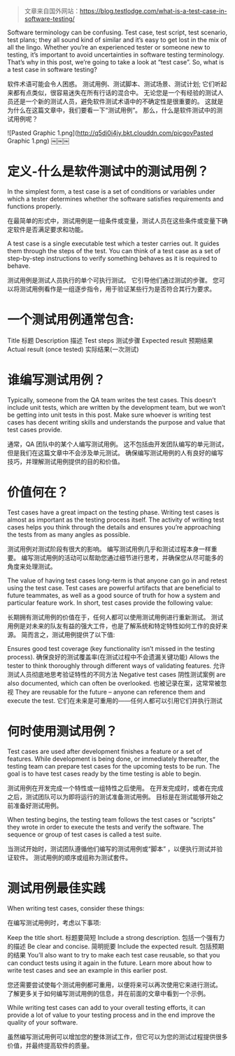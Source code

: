 > 文章来自国外网站：https://blog.testlodge.com/what-is-a-test-case-in-software-testing/


Software terminology can be confusing. Test case, test script, test scenario, test plans; they all sound kind of similar and it’s easy to get lost in the mix of all the lingo. Whether you’re an experienced tester or someone new to testing, it’s important to avoid uncertainties in software testing terminology. That’s why in this post, we’re going to take a look at “test case”. So, what is a test case in software testing?

软件术语可能会令人困惑。 测试用例、测试脚本、测试场景、测试计划; 它们听起来都有点类似，很容易迷失在所有行话的混合中。 无论您是一个有经验的测试人员还是一个新的测试人员，避免软件测试术语中的不确定性是很重要的。 这就是为什么在这篇文章中，我们要看一下“测试用例”。 那么，什么是软件测试中的测试用例呢？


![Pasted Graphic 1.png](http://q5di0i4jy.bkt.clouddn.com/picgovPasted Graphic 1.png)
￼￼￼

# 定义-什么是软件测试中的测试用例？
In the simplest form, a test case is a set of conditions or variables under which a tester determines whether the software satisfies requirements and functions properly.

在最简单的形式中，测试用例是一组条件或变量，测试人员在这些条件或变量下确定软件是否满足要求和功能。

A test case is a single executable test which a tester carries out. It guides them through the steps of the test. You can think of a test case as a set of step-by-step instructions to verify something behaves as it is required to behave.

测试用例是测试人员执行的单个可执行测试。 它引导他们通过测试的步骤。 您可以将测试用例看作是一组逐步指令，用于验证某些行为是否符合其行为要求。


# 一个测试用例通常包含:
Title 标题
Description 描述
Test steps 测试步骤
Expected result 预期结果
Actual result (once tested) 实际结果(一次测试)

# 谁编写测试用例？
Typically, someone from the QA team writes the test cases. This doesn’t include unit tests, which are written by the development team, but we won’t be getting into unit tests in this post. Make sure whoever is writing test cases has decent writing skills and understands the purpose and value that test cases provide.

通常，QA 团队中的某个人编写测试用例。 这不包括由开发团队编写的单元测试，但是我们在这篇文章中不会涉及单元测试。 确保编写测试用例的人有良好的编写技巧，并理解测试用例提供的目的和价值。


# 价值何在？
Test cases have a great impact on the testing phase. Writing test cases is almost as important as the testing process itself. The activity of writing test cases helps you think through the details and ensures you’re approaching the tests from as many angles as possible.

测试用例对测试阶段有很大的影响。 编写测试用例几乎和测试过程本身一样重要。 编写测试用例的活动可以帮助您通过细节进行思考，并确保您从尽可能多的角度来处理测试。

The value of having test cases long-term is that anyone can go in and retest using the test case. Test cases are powerful artifacts that are beneficial to future teammates, as well as a good source of truth for how a system and particular feature work. In short, test cases provide the following value:

长期拥有测试用例的价值在于，任何人都可以使用测试用例进行重新测试。 测试用例是对未来的队友有益的强大工件，也是了解系统和特定特性如何工作的良好来源。 简而言之，测试用例提供了以下值:

Ensures good test coverage (key functionality isn’t missed in the testing process). 确保良好的测试覆盖率(在测试过程中不会遗漏关键功能)
Allows the tester to think thoroughly through different ways of validating features. 允许测试人员彻底地思考验证特性的不同方法
Negative test cases 阴性测试案例 are also documented, which can often be overlooked. 也被记录在案，这常常被忽视
They are reusable for the future – anyone can reference them and execute the test. 它们在未来是可重用的——任何人都可以引用它们并执行测试

# 何时使用测试用例？
Test cases are used after development finishes a feature or a set of features. While development is being done, or immediately thereafter, the testing team can prepare test cases for the upcoming tests to be run. The goal is to have test cases ready by the time testing is able to begin.

测试用例在开发完成一个特性或一组特性之后使用。 在开发完成时，或者在完成之后，测试团队可以为即将运行的测试准备测试用例。 目标是在测试能够开始之前准备好测试用例。

When testing begins, the testing team follows the test cases or “scripts” they wrote in order to execute the tests and verify the software. The sequence or group of test cases is called a test suite.

当测试开始时，测试团队遵循他们编写的测试用例或“脚本” ，以便执行测试并验证软件。 测试用例的顺序或组称为测试套件。


# 测试用例最佳实践
When writing test cases, consider these things:

在编写测试用例时，考虑以下事项:

Keep the title short. 标题要简短
Include a strong description. 包括一个强有力的描述
Be clear and concise. 简明扼要
Include the expected result. 包括预期的结果
You’ll also want to try to make each test case reusable, so that you can conduct tests using it again in the future. Learn more about how to write test cases and see an example in this earlier post.

您还需要尝试使每个测试用例都可重用，以便将来可以再次使用它来进行测试。 了解更多关于如何编写测试用例的信息，并在前面的文章中看到一个示例。

While writing test cases can add to your overall testing efforts, it can provide a lot of value to your testing process and in the end improve the quality of your software.

虽然编写测试用例可以增加您的整体测试工作，但它可以为您的测试过程提供很多价值，并最终提高软件的质量。
